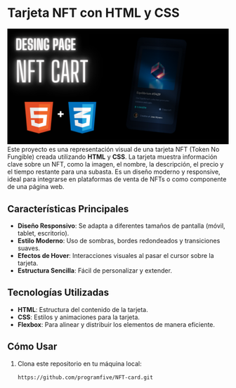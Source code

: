 # Tarjeta NFT con HTML y CSS
![Mockup de la aplicación](/images/nft-card.png)
Este proyecto es una representación visual de una tarjeta NFT (Token No Fungible) creada utilizando **HTML** y **CSS**. La tarjeta muestra información clave sobre un NFT, como la imagen, el nombre, la descripción, el precio y el tiempo restante para una subasta. Es un diseño moderno y responsive, ideal para integrarse en plataformas de venta de NFTs o como componente de una página web.

## Características Principales
- **Diseño Responsivo**: Se adapta a diferentes tamaños de pantalla (móvil, tablet, escritorio).
- **Estilo Moderno**: Uso de sombras, bordes redondeados y transiciones suaves.
- **Efectos de Hover**: Interacciones visuales al pasar el cursor sobre la tarjeta.
- **Estructura Sencilla**: Fácil de personalizar y extender.

## Tecnologías Utilizadas
- **HTML**: Estructura del contenido de la tarjeta.
- **CSS**: Estilos y animaciones para la tarjeta.
- **Flexbox**: Para alinear y distribuir los elementos de manera eficiente.

## Cómo Usar

1. Clona este repositorio en tu máquina local:
   ```bash
   https://github.com/programfive/NFT-card.git
